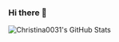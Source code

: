 ### Hi there 👋

![Christina0031's GitHub Stats](https://github-readme-stats.vercel.app/api?username=anuraghazra&count_private=true&show_icons=true&theme=prussian)


<!--
**Christina0031/Christina0031** is a ✨ _special_ ✨ repository because its `README.md` (this file) appears on your GitHub profile.

Here are some ideas to get you started:

- 🔭 I’m currently working on ...
- 🌱 I’m currently learning ...
- 👯 I’m looking to collaborate on ...
- 🤔 I’m looking for help with ...
- 💬 Ask me about ...
- 📫 How to reach me: ...
- 😄 Pronouns: ...
- ⚡ Fun fact: ...
-->
